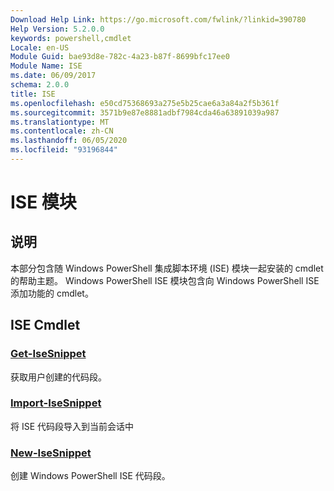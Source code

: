 ```yaml
---
Download Help Link: https://go.microsoft.com/fwlink/?linkid=390780
Help Version: 5.2.0.0
keywords: powershell,cmdlet
Locale: en-US
Module Guid: bae93d8e-782c-4a23-b87f-8699bfc17ee0
Module Name: ISE
ms.date: 06/09/2017
schema: 2.0.0
title: ISE
ms.openlocfilehash: e50cd75368693a275e5b25cae6a3a84a2f5b361f
ms.sourcegitcommit: 3571b9e87e8881adbf7984cda46a63891039a987
ms.translationtype: MT
ms.contentlocale: zh-CN
ms.lasthandoff: 06/05/2020
ms.locfileid: "93196844"
---
```

# ISE 模块

## 说明

本部分包含随 Windows PowerShell 集成脚本环境 (ISE) 模块一起安装的 cmdlet 的帮助主题。 Windows PowerShell ISE 模块包含向 Windows PowerShell ISE 添加功能的 cmdlet。

## ISE Cmdlet

### [Get-IseSnippet](Get-IseSnippet.md)
获取用户创建的代码段。

### [Import-IseSnippet](Import-IseSnippet.md)
将 ISE 代码段导入到当前会话中

### [New-IseSnippet](New-IseSnippet.md)
创建 Windows PowerShell ISE 代码段。
